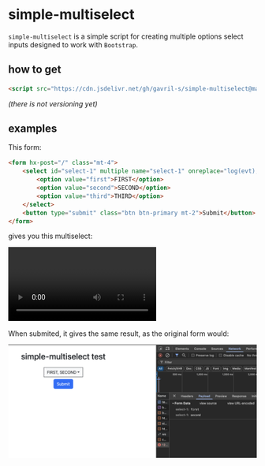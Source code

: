 # simple-multiselect

`simple-multiselect` is a simple script for creating multiple options select inputs designed to work with `Bootstrap`.

## how to get

```html
<script src="https://cdn.jsdelivr.net/gh/gavril-s/simple-multiselect@master/simple-multiselect.js"></script>
```

*(there is not versioning yet)*

## examples

This form:

```html
<form hx-post="/" class="mt-4">
    <select id="select-1" multiple name="select-1" onreplace="log(evt);">
        <option value="first">FIRST</option>
        <option value="second">SECOND</option>
        <option value="third">THIRD</option>
    </select>
    <button type="submit" class="btn btn-primary mt-2">Submit</button>
</form>
```

gives you this multiselect:

![screen recording](readme-assets/result.mov)

When submited, it gives the same result, as the original form would:

![alt text](readme-assets/submit.png)
